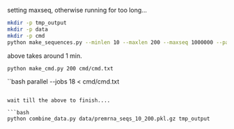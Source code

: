 

setting maxseq, otherwise running for too long...

```bash
mkdir -p tmp_output
mkdir -p data
mkdir -p cmd
python make_sequences.py --minlen 10 --maxlen 200 --maxseq 1000000 --parts 200 --out tmp_output/data
```

above takes around 1 min.

```bash
python make_cmd.py 200 cmd/cmd.txt
```

``bash
parallel --jobs 18 < cmd/cmd.txt
```

wait till the above to finish....

```bash
python combine_data.py data/premrna_seqs_10_200.pkl.gz tmp_output
```

